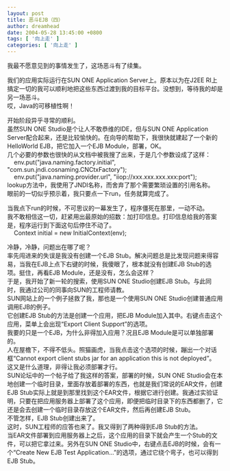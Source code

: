 ```yaml
---
layout: post
title: 恶斗EJB（四）
author: dreamhead
date: 2004-05-28 13:45:00 +0800
tags: [ '向上走' ]
categories: [ '向上走' ]
---
```


我最不愿意见到的事情发生了，这场恶斗有了续集。

我们的应用实际运行在SUN ONE Application Server上。原本以为在J2EE RI上搞定一切的我可以顺利地把这些东西过渡到我的目标平台。没想到，等待我的却是另一场恶斗。  
哎，Java的可移植性啊！

开始阶段异乎寻常的顺利。  
虽然SUN ONE Studio是个让人不敢恭维的IDE，但与SUN ONE Application Server配合起来，还是比较愉快的。在向导的帮助下，我很快就建起了一个新的HelloWorld EJB，把它加入一个EJB Module，部署，OK。  
几个必要的参数也很快的从文档中被我搜了出来，于是几个参数设成了这样：  
&nbsp;&nbsp;&nbsp; env.put("java.naming.factory.initial", "com.sun.jndi.cosnaming.CNCtxFactory");   
&nbsp;&nbsp;&nbsp; env.put("java.naming.provider.url", "iiop://xxx.xxx.xxx.xxx:port");  
lookup方法中，我使用了JNDI名称，而舍弃了那个需要繁琐设置的引用名称。  
眼前的一切似乎预示着，我只要点一下run，任务就算完成了。

当我点下run的时候，不可思议的一幕发生了，程序僵死在那里，一动不动。  
我不敢相信这一切，赶紧用出最原始的招数：加打印信息。打印信息给我的答案是，程序运行到下面这句后停住不动了。  
&nbsp;&nbsp;&nbsp; Context initial = new InitialContext(env);

冷静，冷静，问题出在哪了呢？  
率先闯进来的失误是我没有创建一个EJB Stub。解决问题总是比发现问题来得容易，当我在EJB上点下右键的时候，我傻眼了，根本就没有创建EJB Stub的选项。挺住，再看EJB Module，还是没有，怎么会这样？  
于是，我开始了新一轮的搜索，使用SUN ONE Studio创建EJB Stub。与此同时，我通过公司的同事向SUN的工程师请教。  
SUN网站上的一个例子拯救了我，那也是一个使用SUN ONE Studio创建普通应用调用EJB的例子。  
它创建EJB Stub的方法是创建一个应用，把EJB Module加入其中。右键点击这个应用，菜单上会出现“Export Client Support”的选项。  
我要的只是一个EJB，为什么非得加入应用？况且EJB Module是可以单独部署的。  
人在屋檐下，不得不低头。照猫画虎，当我点击这个选项的时候，蹦出一个对话框“Cannot export client stubs jar for an application this is not deployed”。  
这又是什么道理，非得让我必须部署才行。  
SUN论坛中的一个帖子给了我这样的答案，部署的时候，SUN ONE Studio会在本地创建一个临时目录，里面存放着部署的东西，也就是我们常说的EAR文件，创建EJB Stub实际上就是到那里找到这个EAR文件，根据它进行创建。我通过实验证明，只要在把应用服务器上部署了这个应用，即便把临时目录下的东西都删了，它还是会去创建一个临时目录存放这个EAR文件，然后再创建EJB Stub。  
不管怎样，EJB Stub创建出来了。  
这时，SUN工程师的应答也来了。我又得到了两种得到EJB Stub的方法。  
当EAR文件部署到应用服务器上之后，这个应用的目录下就会产生一个Stub的文件，可以把它拿过来。另外在SUN ONE Studio中，右键点击EJB的时候，会有一个“Create New EJB Test Application...”的选项，通过它绕个弯子，也可以得到EJB Stub。


